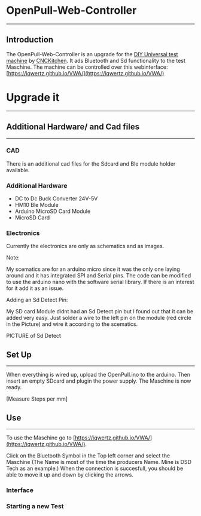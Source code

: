 # OpenPull-Web-Controller
---

## Introduction
The OpenPull-Web-Controller is an upgrade for the [DIY Universal test machine](https://github.com/CNCKitchen/Open-Pull) by [CNCKitchen](https://github.com/CNCKitchen).
It ads Bluetooth and Sd functionality to the test Maschine. 
The machine can be controlled over this webinterface: [https://iqwertz.github.io/VWA/](https://iqwertz.github.io/VWA/)

# Upgrade it
---

## Additional Hardware/ and Cad files
---

### CAD
There is an additional cad files for the Sdcard and Ble module holder available.

### Additional Hardware
- DC to Dc Buck Converter 24V-5V
- HM10 Ble Module
- Arduino MicroSD Card Module
- MicroSD Card

### Electronics
Currently the electronics are only as schematics and as images.

Note:

My scematics are for an arduino micro since it was the only one laying around and it has integrated SPI and Serial pins. The code can be modified to use the arduino nano with the software serial library. If there is an interest for it add it as an issue.

Adding an Sd Detect Pin:

My SD card Module didnt had an Sd Detect pin but I found out that it can be added very easy. Just solder a wire to the left pin on the module (red circle in the Picture) and wire it according to the scematics.

PICTURE of Sd Detect

## Set Up
---

When everything is wired up, upload the OpenPull.ino to the arduino. Then insert an empty SDcard and plugin the power supply. The Maschine is now ready.

[Measure Steps per mm]

## Use 
---

To use the Maschine go to [https://iqwertz.github.io/VWA/](https://iqwertz.github.io/VWA/).

Click on the Bluetooth Symbol in the Top left corner and select the Maschine (The Name is most of the time the producers Name. Mine is DSD Tech as an example.) When the connection is succesfull, you should be able to move it up and down by clicking the arrows.

### Interface

### Starting a new Test
